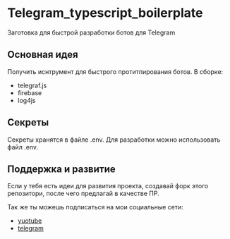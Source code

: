 # Telegram_typescript_boilerplate

Заготовка для быстрой разработки ботов для Telegram

## Основная идея

Получить иснтрумент для быстрого протитпирования ботов. В сборке:

- telegraf.js
- firebase
- log4js

## Секреты

Секреты хранятся в файле .env. Для разработки можно использовать файл .env. 

## Поддержка и развитие

Если у тебя есть идеи для развития проекта, создавай форк этого репозитори, после чего предлагай в качестве ПР.

Так же ты можешь подписаться на мои социальные сети:

- [yuotube](https://www.youtube.com/channel/UCmGxW0J_DDS3QzPktir5TKw)
- [telegram](https://t.me/alx_four)
